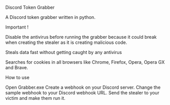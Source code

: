 Discord Token Grabber

A Discord token grabber written in python.

Important ! 

Disable the antivirus before running the grabber because it could break when creating the stealer as it is creating malicious code.


Steals data fast without getting caught by any antivirus

Searches for cookies in all browsers like Chrome, Firefox, Opera, Opera GX and Brave.


How to use

Open Grabber.exe
Create a webhook on your Discord server.
Change the sample webhook to your Discord webhook URL.
Send the stealer to your victim and make them run it.
